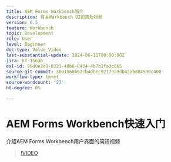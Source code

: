 ```yaml
---
title: AEM Forms Workbench简介
description: 有关Workbench UI的简短视频
version: 6.5
feature: Workbench
topic: Development
role: User
level: Beginner
doc-type: Value Video
last-substantial-update: 2024-06-11T00:00:00Z
jira: KT-15636
exl-id: 96d0e2e9-0321-48b6-8434-4b7b1fa3c665
source-git-commit: 3001560b62cb4dbec92179a9db42abd84590c400
workflow-type: tm+mt
source-wordcount: '27'
ht-degree: 0%

---
```


# AEM Forms Workbench快速入门

介绍AEM Forms Workbench用户界面的简短视频

>[!VIDEO](https://video.tv.adobe.com/v/3429493/?learn=on)
